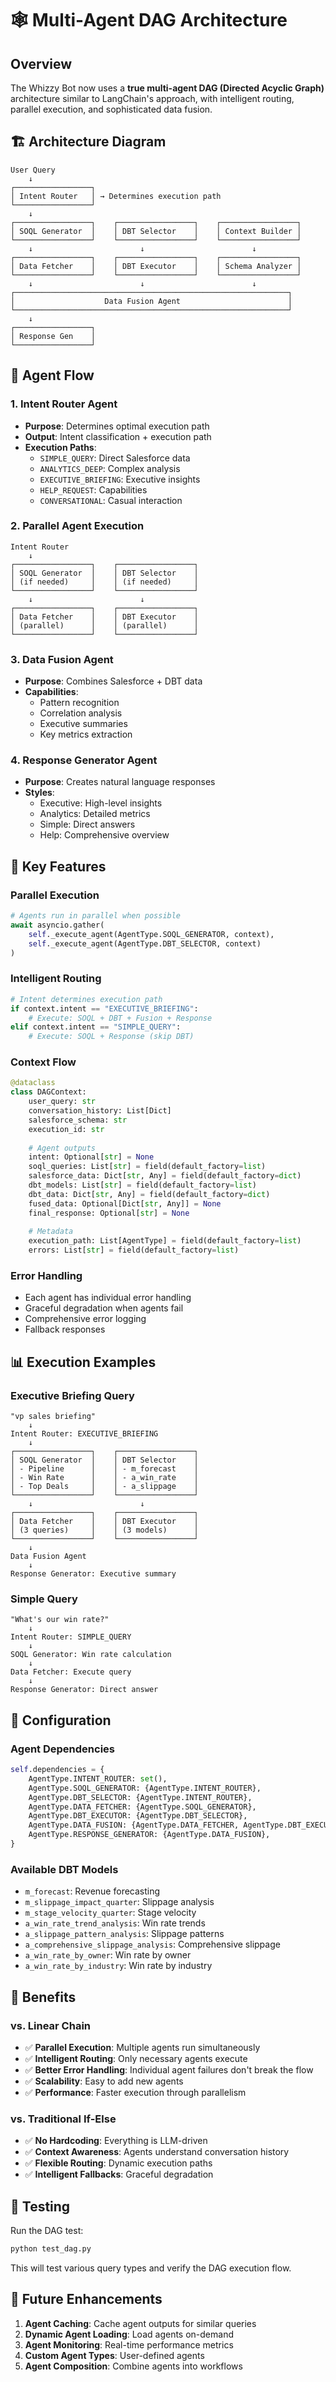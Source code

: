 # 🕸️ Multi-Agent DAG Architecture

## Overview

The Whizzy Bot now uses a **true multi-agent DAG (Directed Acyclic Graph)** architecture similar to LangChain's approach, with intelligent routing, parallel execution, and sophisticated data fusion.

## 🏗️ Architecture Diagram

```
User Query
    ↓
┌─────────────────┐
│ Intent Router   │ → Determines execution path
└─────────────────┘
    ↓
┌─────────────────┐    ┌─────────────────┐    ┌─────────────────┐
│ SOQL Generator  │    │ DBT Selector    │    │ Context Builder │
└─────────────────┘    └─────────────────┘    └─────────────────┘
    ↓                        ↓                        ↓
┌─────────────────┐    ┌─────────────────┐    ┌─────────────────┐
│ Data Fetcher    │    │ DBT Executor    │    │ Schema Analyzer │
└─────────────────┘    └─────────────────┘    └─────────────────┘
    ↓                        ↓                        ↓
┌─────────────────────────────────────────────────────────────┐
│                    Data Fusion Agent                        │
└─────────────────────────────────────────────────────────────┘
    ↓
┌─────────────────┐
│ Response Gen    │
└─────────────────┘
```

## 🔄 Agent Flow

### 1. **Intent Router Agent**
- **Purpose**: Determines optimal execution path
- **Output**: Intent classification + execution path
- **Execution Paths**:
  - `SIMPLE_QUERY`: Direct Salesforce data
  - `ANALYTICS_DEEP`: Complex analysis
  - `EXECUTIVE_BRIEFING`: Executive insights
  - `HELP_REQUEST`: Capabilities
  - `CONVERSATIONAL`: Casual interaction

### 2. **Parallel Agent Execution**
```
Intent Router
    ↓
┌─────────────────┐    ┌─────────────────┐
│ SOQL Generator  │    │ DBT Selector    │
│ (if needed)     │    │ (if needed)     │
└─────────────────┘    └─────────────────┘
    ↓                        ↓
┌─────────────────┐    ┌─────────────────┐
│ Data Fetcher    │    │ DBT Executor    │
│ (parallel)      │    │ (parallel)      │
└─────────────────┘    └─────────────────┘
```

### 3. **Data Fusion Agent**
- **Purpose**: Combines Salesforce + DBT data
- **Capabilities**:
  - Pattern recognition
  - Correlation analysis
  - Executive summaries
  - Key metrics extraction

### 4. **Response Generator Agent**
- **Purpose**: Creates natural language responses
- **Styles**:
  - Executive: High-level insights
  - Analytics: Detailed metrics
  - Simple: Direct answers
  - Help: Comprehensive overview

## 🚀 Key Features

### **Parallel Execution**
```python
# Agents run in parallel when possible
await asyncio.gather(
    self._execute_agent(AgentType.SOQL_GENERATOR, context),
    self._execute_agent(AgentType.DBT_SELECTOR, context)
)
```

### **Intelligent Routing**
```python
# Intent determines execution path
if context.intent == "EXECUTIVE_BRIEFING":
    # Execute: SOQL + DBT + Fusion + Response
elif context.intent == "SIMPLE_QUERY":
    # Execute: SOQL + Response (skip DBT)
```

### **Context Flow**
```python
@dataclass
class DAGContext:
    user_query: str
    conversation_history: List[Dict]
    salesforce_schema: str
    execution_id: str
    
    # Agent outputs
    intent: Optional[str] = None
    soql_queries: List[str] = field(default_factory=list)
    salesforce_data: Dict[str, Any] = field(default_factory=dict)
    dbt_models: List[str] = field(default_factory=list)
    dbt_data: Dict[str, Any] = field(default_factory=dict)
    fused_data: Optional[Dict[str, Any]] = None
    final_response: Optional[str] = None
    
    # Metadata
    execution_path: List[AgentType] = field(default_factory=list)
    errors: List[str] = field(default_factory=list)
```

### **Error Handling**
- Each agent has individual error handling
- Graceful degradation when agents fail
- Comprehensive error logging
- Fallback responses

## 📊 Execution Examples

### **Executive Briefing Query**
```
"vp sales briefing"
    ↓
Intent Router: EXECUTIVE_BRIEFING
    ↓
┌─────────────────┐    ┌─────────────────┐
│ SOQL Generator  │    │ DBT Selector    │
│ - Pipeline      │    │ - m_forecast    │
│ - Win Rate      │    │ - a_win_rate    │
│ - Top Deals     │    │ - a_slippage    │
└─────────────────┘    └─────────────────┘
    ↓                        ↓
┌─────────────────┐    ┌─────────────────┐
│ Data Fetcher    │    │ DBT Executor    │
│ (3 queries)     │    │ (3 models)      │
└─────────────────┘    └─────────────────┘
    ↓
Data Fusion Agent
    ↓
Response Generator: Executive summary
```

### **Simple Query**
```
"What's our win rate?"
    ↓
Intent Router: SIMPLE_QUERY
    ↓
SOQL Generator: Win rate calculation
    ↓
Data Fetcher: Execute query
    ↓
Response Generator: Direct answer
```

## 🔧 Configuration

### **Agent Dependencies**
```python
self.dependencies = {
    AgentType.INTENT_ROUTER: set(),
    AgentType.SOQL_GENERATOR: {AgentType.INTENT_ROUTER},
    AgentType.DBT_SELECTOR: {AgentType.INTENT_ROUTER},
    AgentType.DATA_FETCHER: {AgentType.SOQL_GENERATOR},
    AgentType.DBT_EXECUTOR: {AgentType.DBT_SELECTOR},
    AgentType.DATA_FUSION: {AgentType.DATA_FETCHER, AgentType.DBT_EXECUTOR},
    AgentType.RESPONSE_GENERATOR: {AgentType.DATA_FUSION},
}
```

### **Available DBT Models**
- `m_forecast`: Revenue forecasting
- `m_slippage_impact_quarter`: Slippage analysis
- `m_stage_velocity_quarter`: Stage velocity
- `a_win_rate_trend_analysis`: Win rate trends
- `a_slippage_pattern_analysis`: Slippage patterns
- `a_comprehensive_slippage_analysis`: Comprehensive slippage
- `a_win_rate_by_owner`: Win rate by owner
- `a_win_rate_by_industry`: Win rate by industry

## 🎯 Benefits

### **vs. Linear Chain**
- ✅ **Parallel Execution**: Multiple agents run simultaneously
- ✅ **Intelligent Routing**: Only necessary agents execute
- ✅ **Better Error Handling**: Individual agent failures don't break the flow
- ✅ **Scalability**: Easy to add new agents
- ✅ **Performance**: Faster execution through parallelism

### **vs. Traditional If-Else**
- ✅ **No Hardcoding**: Everything is LLM-driven
- ✅ **Context Awareness**: Agents understand conversation history
- ✅ **Flexible Routing**: Dynamic execution paths
- ✅ **Intelligent Fallbacks**: Graceful degradation

## 🧪 Testing

Run the DAG test:
```bash
python test_dag.py
```

This will test various query types and verify the DAG execution flow.

## 🚀 Future Enhancements

1. **Agent Caching**: Cache agent outputs for similar queries
2. **Dynamic Agent Loading**: Load agents on-demand
3. **Agent Monitoring**: Real-time performance metrics
4. **Custom Agent Types**: User-defined agents
5. **Agent Composition**: Combine agents into workflows
